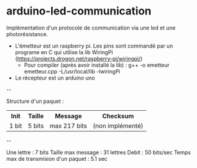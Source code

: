 arduino-led-communication
=========================
Implémentation d'un protocole de communication via une led et une photorésistance.

* L'émetteur est un raspberry pi. Les pins sont commandé par un programe en C qui utilise la lib WiringPi (https://projects.drogon.net/raspberry-pi/wiringpi/)
  * Pour compiler (après avoir installé la lib) : g++ -o emetteur emetteur.cpp -L/usr/local/lib -lwiringPi
* Le récepteur est un arduino uno

--

Structure d'un paquet :

<table>
  <tr>
    <th>Init</th>
    <th>Taille</th>
    <th>Message</th>
    <th>Checksum</th>
  </tr>
  <tr>
    <td>1 bit</td>
    <td>5 bits</td>
    <td>max 217 bits</td>
    <td>(non implémenté)</td>
  </tr>
</table>
--

Une lettre : 7 bits
Taille max message : 31 lettres
Debit : 50 bits/sec
Temps max de transmision d'un paquet : 5.1 sec
